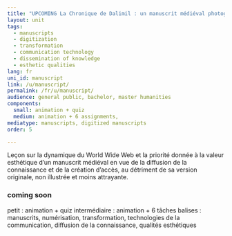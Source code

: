 ```yaml
---
title: "UPCOMING La Chronique de Dalimil : un manuscrit médiéval photogénique ? "
layout: unit
tags:
  - manuscripts
  - digitization
  - transformation
  - communication technology
  - dissemination of knowledge
  - esthetic qualities
lang: fr
uni_id: manuscript
link: /u/manuscript/
permalink: /fr/u/manuscript/
audience: general public, bachelor, master humanities
components:
  small: animation + quiz
  medium: animation + 6 assignments,   
mediatype: manuscripts, digitized manuscripts
order: 5

---
```


Leçon sur la dynamique du World Wide Web et la priorité donnée à la valeur esthétique d’un manuscrit médiéval en vue de la diffusion de la connaissance et de la création d’accès, au détriment de sa version originale, non illustrée et moins attrayante.

<!-- more -->

### coming soon
petit : animation + quiz
intermédiaire : animation + 6 tâches
balises : manuscrits, numérisation, transformation, technologies de la communication, diffusion de la connaissance, qualités esthétiques
